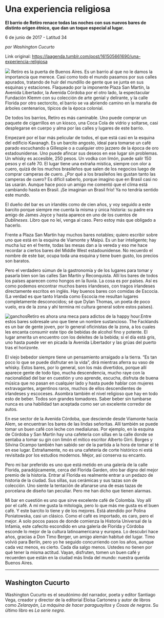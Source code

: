 # Una experiencia religiosa

**El barrio de Retiro renace todas las noches con sus nuevos bares de distinto origen étnico, que dan un toque especial al lugar.**

6 de junio de 2017 - Latitud 34

_por Washington Cucurto_

Link original: https://laagenda.tumblr.com/post/161505661690/una-experiencia-religiosa

![](https://64.media.tumblr.com/9f562d3bdfc2c4ffca4a7b2031b1719b/tumblr_inline_pjzt10WfPp1t6q87u_500.jpg)
Retiro es la puerta de Buenos Aires. Es un barrio al que no le damos la importancia que merece. Casi como todo el mundo pasamos por sus calles apurados, tratando de huir del mundillo de gente que se junta en sus esquinas y estaciones. Flaqueado por la imponente Plaza San Martín, la Avenida Libertador, la Avenida Córdoba por el otro lado, la espectacular Fundación Klemm con su colección de arte genial y delirante, y la calle Florida por otro sectorcito, el barrio se va abriendo camino en la maraña de árboles centenarios, típicos de la época colonial. 

De todos los barrios, Retiro es más caminable. Uno puede comprar un paquete de cigarrillos en un kiosco, una Coca Cola de vidrio y soltarse, casi desplegarse en cuerpo y alma por las calles y lugares de este barrio. 

Empezaré por el bar más pelicular de todos, el que está casi en la esquina del edificio Kavanagh. Es un barcito angosto, ideal para tomarse un café parado escuchando a Gillespie o a cualquier otro jazzero de la época de oro estadounidense. Uno puede afincar sus deseos en ese lugar sin problemas. Un whisky es accesible, 250 pesos. Un vodka con limón, puede salir 150 pesos y el café 70. El lugar tiene una extraña mística, siempre con olor a cuero, quizá de los muchos brasileños que salen de los negocios luego de comprar camperas de cuero. ¿Por qué a los brasileños les gustan tanto las camperas de cuero? Es difícil saberlo, porque imagino que en Brasil casi no las usarán. Aunque hace poco un amigo me comentó que el clima está cambiando hasta en Brasil. ¡Se imaginan un Brasil frío! Ya no tendría sentido este mundo. 

El dueño del bar es un irlandés como de cien años, y voy seguido a este barcito porque siempre me cuenta la misma y única historia: su padre era amigo de James Joyce y hasta aparece en uno de los cuentos de *Dublineses*. Libro que no leí, venga al caso. Pero estoy más que obligado a hacerlo. 

Frente a Plaza San Martín hay muchos bares notables; quiero escribir sobre uno que está en la esquina de Viamonte y Maipú. Es un bar inteligente; hay mucha luz en el frente, todas las mesas dan a la vereda y eso me hace recordar a ciertos bares del Middle West estadounidense. No recuerdo el nombre de este bar, ocupa toda una esquina y tiene buen gusto, los precios son baratos. 

Pero el verdadero súmun de la gastronomía y de los lugares para tomar y pasarla bien son las calles San Martín y Reconquista. Allí los bares de todos los países aparecen como hongos en la lluvia. La cosa es por países. Así es como podemos encontrar muchos bares irlandeses, con tragos irlandeses directamente escritos en inglés. Hay buenos bares con comidas de Escocia. (La verdad es que tanto Irlanda como Escocia me resultan lugares completamente desconocidos; sé que Dylan Thomas, un poeta de poco vuelo, era de la zona y ahí termina mi cultura general sobre estos países). 

![ganchos](https://64.media.tumblr.com/9f562d3bdfc2c4ffca4a7b2031b1719b/tumblr_inline_pjzt10WfPp1t6q87u_500.jpg)Retiro es ahora una meca para adictos de la happy hour.Entre estos bares sobresale uno que tiene un nombre sustancioso. The Facklands es un bar de gente joven, por lo general oficinistas de la zona, a los cuales les encanta consumir este tipo de bebidas de alcohol fino y potente. El lugar amerita un encuentro con los deleites de la bebida; si el día está gris, uno hasta puede ver en picada la Avenida Libertador y las grúas del puerto tras el horizonte. 

El viejo bebedor siempre tiene un pensamiento arraigado a la tierra. “Es tan poco lo que se puede disfrutar en la vida”, dirá mientras aferra su vaso de whisky. Estos bares, por lo general, son los más divertidos, porque allí aparece gente de todo tipo, mucha descendencia, mucho raye con la nacionalidad del bar en cuestión y uno aprende, escucha, disfruta de buena música que no pasan en cualquier lado y hasta puede hablar con mujeres extravagantes, argentinos raros, muchos de ellos descendientes de irlandeses y escoceses. Asombra también el nivel religioso que hay en todo esto de beber. Todos son grandes tomadores. Saber beber sin tumbarse nunca es una habilidad tan aceptada como ser un excelente corredor de autos. 

En ese sector de la Avenida Córdoba, que desciende desde Viamonte hacia Alem, se encuentran los bares de las lindas señoritas. Allí también se puede tomar un buen café con leche con medialunas. Por ejemplo, en la esquina de Córdoba y San Martín hay una cafetería con sillas en la calle donde se sentaba a tomar su gin con limón el mítico escritor Alberto Girri. Borges y Silvina Ocampo también han sabido ser de la partida a la hora de tomar el té en ese lugar. Extrañamente, no es una cafetería de corte histórico ni está revisitada por los estudios modernos. Mejor, así conserva su encanto. 



Pero mi bar preferido es uno que está metido en una galería de la calle Florida, paradójicamente, cerca del Florida Garden, otro bar digno del mejor premio de la historia. Entrar al Florida es realmente entrar a un pedazo de historia de la ciudad. Sus sillas, sus cerámicas y sus tazas son de colección. Uno siente la tentación de afanarse una de esas tazas de porcelana de diseño tan peculiar. Pero me han dicho que tienen alarmas. 

Mi bar en cuestión es uno que sirve excelente café de Colombia. Voy allí por el café. A mí me gusta la mitología, pero lo que más me gusta es el buen café. Y este barcito lo tiene y de los mejores. Está atendido por Polina Poniatowska, casi un clásico. Como el café es importado, es caro, pero el mejor. A solo pocos pasos de donde comienza la Historia Universal de la Infamia, este cafecito escondido en una galería de Florida y Córdoba esconde lo mejor de la cultura latinoamericana y europea. Lo descubrí hace años, gracias a Don Timo Berger, un amigo alemán habitué del lugar. Timo volvió para Berlín, pero yo he seguido concurriendo con los años, aunque cada vez menos, es cierto. Cada día salgo menos. Ustedes no tienen por qué tener la misma actitud. Vayan, disfruten, tomen un buen café y recuerden que están en la ciudad más linda del mundo: nuestra querida Buenos Aires. 

  




---

 Washington Cucurto
-------------------

 Washington Cucurto es el seudónimo del narrador, poeta y editor Santiago Vega, creador y director de la editorial Eloísa Cartonera y autor de libros como *Zelarayán*, *La máquina de hacer paraguayitos* y *Cosas de negros*. Su último libro es *La serie negra*.

